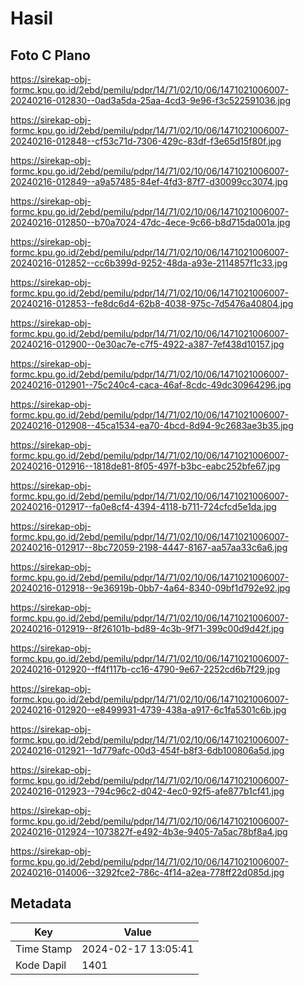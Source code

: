 # Hasil

## Foto C Plano

https://sirekap-obj-formc.kpu.go.id/2ebd/pemilu/pdpr/14/71/02/10/06/1471021006007-20240216-012830--0ad3a5da-25aa-4cd3-9e96-f3c522591036.jpg

https://sirekap-obj-formc.kpu.go.id/2ebd/pemilu/pdpr/14/71/02/10/06/1471021006007-20240216-012848--cf53c71d-7306-429c-83df-f3e65d15f80f.jpg

https://sirekap-obj-formc.kpu.go.id/2ebd/pemilu/pdpr/14/71/02/10/06/1471021006007-20240216-012849--a9a57485-84ef-4fd3-87f7-d30099cc3074.jpg

https://sirekap-obj-formc.kpu.go.id/2ebd/pemilu/pdpr/14/71/02/10/06/1471021006007-20240216-012850--b70a7024-47dc-4ece-9c66-b8d715da001a.jpg

https://sirekap-obj-formc.kpu.go.id/2ebd/pemilu/pdpr/14/71/02/10/06/1471021006007-20240216-012852--cc6b399d-9252-48da-a93e-2114857f1c33.jpg

https://sirekap-obj-formc.kpu.go.id/2ebd/pemilu/pdpr/14/71/02/10/06/1471021006007-20240216-012853--fe8dc6d4-62b8-4038-975c-7d5476a40804.jpg

https://sirekap-obj-formc.kpu.go.id/2ebd/pemilu/pdpr/14/71/02/10/06/1471021006007-20240216-012900--0e30ac7e-c7f5-4922-a387-7ef438d10157.jpg

https://sirekap-obj-formc.kpu.go.id/2ebd/pemilu/pdpr/14/71/02/10/06/1471021006007-20240216-012901--75c240c4-caca-46af-8cdc-49dc30964296.jpg

https://sirekap-obj-formc.kpu.go.id/2ebd/pemilu/pdpr/14/71/02/10/06/1471021006007-20240216-012908--45ca1534-ea70-4bcd-8d94-9c2683ae3b35.jpg

https://sirekap-obj-formc.kpu.go.id/2ebd/pemilu/pdpr/14/71/02/10/06/1471021006007-20240216-012916--1818de81-8f05-497f-b3bc-eabc252bfe67.jpg

https://sirekap-obj-formc.kpu.go.id/2ebd/pemilu/pdpr/14/71/02/10/06/1471021006007-20240216-012917--fa0e8cf4-4394-4118-b711-724cfcd5e1da.jpg

https://sirekap-obj-formc.kpu.go.id/2ebd/pemilu/pdpr/14/71/02/10/06/1471021006007-20240216-012917--8bc72059-2198-4447-8167-aa57aa33c6a6.jpg

https://sirekap-obj-formc.kpu.go.id/2ebd/pemilu/pdpr/14/71/02/10/06/1471021006007-20240216-012918--9e36919b-0bb7-4a64-8340-09bf1d792e92.jpg

https://sirekap-obj-formc.kpu.go.id/2ebd/pemilu/pdpr/14/71/02/10/06/1471021006007-20240216-012919--8f26101b-bd89-4c3b-9f71-399c00d9d42f.jpg

https://sirekap-obj-formc.kpu.go.id/2ebd/pemilu/pdpr/14/71/02/10/06/1471021006007-20240216-012920--ff4f117b-cc16-4790-9e67-2252cd6b7f29.jpg

https://sirekap-obj-formc.kpu.go.id/2ebd/pemilu/pdpr/14/71/02/10/06/1471021006007-20240216-012920--e8499931-4739-438a-a917-6c1fa5301c6b.jpg

https://sirekap-obj-formc.kpu.go.id/2ebd/pemilu/pdpr/14/71/02/10/06/1471021006007-20240216-012921--1d779afc-00d3-454f-b8f3-6db100806a5d.jpg

https://sirekap-obj-formc.kpu.go.id/2ebd/pemilu/pdpr/14/71/02/10/06/1471021006007-20240216-012923--794c96c2-d042-4ec0-92f5-afe877b1cf41.jpg

https://sirekap-obj-formc.kpu.go.id/2ebd/pemilu/pdpr/14/71/02/10/06/1471021006007-20240216-012924--1073827f-e492-4b3e-9405-7a5ac78bf8a4.jpg

https://sirekap-obj-formc.kpu.go.id/2ebd/pemilu/pdpr/14/71/02/10/06/1471021006007-20240216-014006--3292fce2-786c-4f14-a2ea-778ff22d085d.jpg


## Metadata

| Key        | Value               |
| ---------- | ------------------- |
| Time Stamp | 2024-02-17 13:05:41 |
| Kode Dapil | 1401                |




